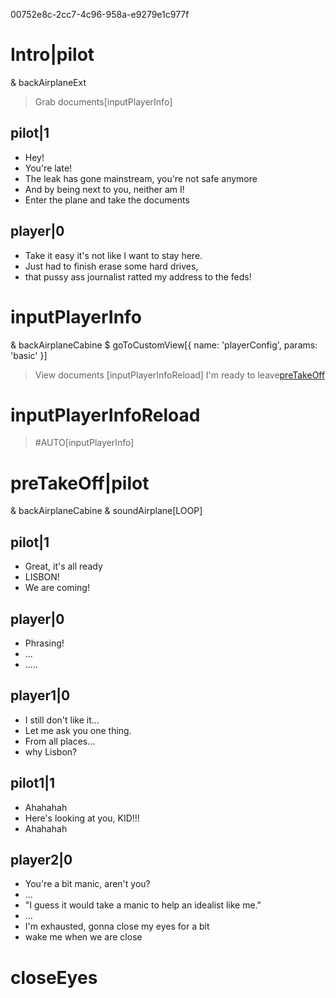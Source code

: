 00752e8c-2cc7-4c96-958a-e9279e1c977f
# Intro|pilot
& backAirplaneExt
> Grab documents[inputPlayerInfo]
## pilot|1
* Hey!
* You're late!
* The leak has gone mainstream, you're not safe anymore
* And by being next to you, neither am I!
* Enter the plane and take the documents
## player|0
* Take it easy it's not like I want to stay here.
* Just had to finish erase some hard drives, 
* that pussy ass journalist ratted my address to the feds!

# inputPlayerInfo
& backAirplaneCabine
$ goToCustomView[{ name: 'playerConfig', params: 'basic' }]
> View documents [inputPlayerInfoReload]
> I'm ready to leave[preTakeOff](#playerInfoCompleted())

# inputPlayerInfoReload
> #AUTO[inputPlayerInfo]

# preTakeOff|pilot
& backAirplaneCabine
& soundAirplane[LOOP]
## pilot|1
* Great, it's all ready
* LISBON!
* We are coming!

## player|0
* Phrasing!
* ...
* .....

## player1|0
* I still don't like it...
* Let me ask you one thing.
* From all places...
* why Lisbon?

## pilot1|1
* Ahahahah
* Here's looking at you, KID!!!
* Ahahahah

## player2|0
* You're a bit manic, aren't you?
* ...
* "I guess it would take a manic to help an idealist like me."
* ...
* I'm exhausted, gonna close my eyes for a bit
* wake me when we are close

# closeEyes
